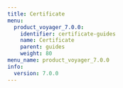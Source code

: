 ```yaml
---
title: Certificate
menu:
  product_voyager_7.0.0:
    identifier: certificate-guides
    name: Certificate
    parent: guides
    weight: 80
menu_name: product_voyager_7.0.0
info:
  version: 7.0.0
---
```


